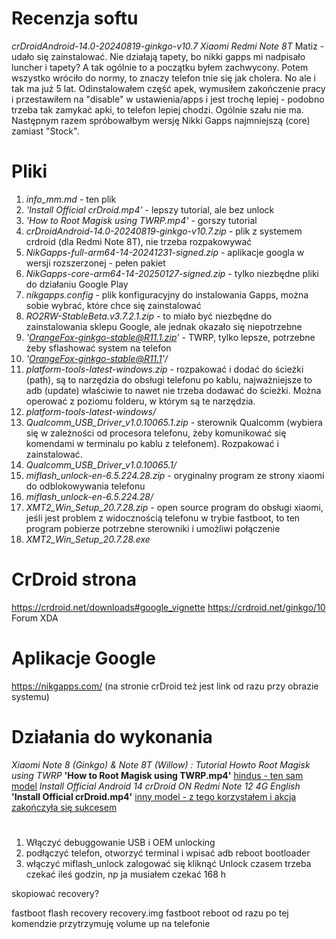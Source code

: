 # Recenzja softu
*crDroidAndroid-14.0-20240819-ginkgo-v10.7*
*Xiaomi Redmi Note 8T*
Matiz - udało się zainstalować. Nie działają tapety, bo nikki gapps mi nadpisało luncher i tapety? A tak ogólnie to a początku byłem zachwycony. Potem wszystko wróciło do normy, to znaczy telefon tnie się jak cholera. No ale i tak ma już 5 lat. Odinstalowałem część apek, wymusiłem zakończenie pracy i przestawiłem na "disable" w ustawienia/apps i jest trochę lepiej - podobno trzeba tak zamykać apki, to telefon lepiej chodzi. Ogólnie szału nie ma. Następnym razem spróbowałbym wersję Nikki Gapps najmniejszą (core) zamiast "Stock".

# Pliki
1. *info_mm.md* - ten plik
2. *'Install Official crDroid.mp4'* - lepszy tutorial, ale bez unlock
3. *'How to Root Magisk using TWRP.mp4'* - gorszy tutorial
4. *crDroidAndroid-14.0-20240819-ginkgo-v10.7.zip* - plik z systemem crdroid (dla Redmi Note 8T), nie trzeba rozpakowywać
5. *NikGapps-full-arm64-14-20241231-signed.zip* - aplikacje googla w wersji rozszerzonej - pełen pakiet
6. *NikGapps-core-arm64-14-20250127-signed.zip* - tylko niezbędne pliki do działaniu Google Play
7. *nikgapps.config* - plik konfiguracyjny do instalowania Gapps, można sobie wybrać, które chce się zainstalować
8. *RO2RW-StableBeta.v3.7.2.1.zip* - to miało być niezbędne do zainstalowania sklepu Google, ale jednak okazało się niepotrzebne
9. *'OrangeFox-ginkgo-stable@R11.1.zip'* - TWRP, tylko lepsze, potrzebne żeby sflashować system na telefon
10. *'OrangeFox-ginkgo-stable@R11.1'/*
11. *platform-tools-latest-windows.zip* - rozpakować i dodać do ścieżki (path), są to narzędzia do obsługi telefonu po kablu, najważniejsze to adb
(update) właściwie to nawet nie trzeba dodawać do ścieżki. Można operować z poziomu folderu, w którym są te narzędzia.
12. *platform-tools-latest-windows/*
13. *Qualcomm_USB_Driver_v1.0.10065.1.zip* - sterownik Qualcomm (wybiera się w zależności od procesora telefonu, żeby komunikować się komendami w terminalu po kablu z telefonem). Rozpakować i zainstalować.
14. *Qualcomm_USB_Driver_v1.0.10065.1/*
15. *miflash_unlock-en-6.5.224.28.zip* - oryginalny program ze strony xiaomi do odblokowywania telefonu
16. *miflash_unlock-en-6.5.224.28/*
17. *XMT2_Win_Setup_20.7.28.zip* - open source program do obsługi xiaomi, jeśli jest problem z widocznością telefonu w trybie fastboot, to ten program pobierze potrzebne sterowniki i umożliwi połączenie
18. *XMT2_Win_Setup_20.7.28.exe*

# CrDroid strona
https://crdroid.net/downloads#google_vignette
https://crdroid.net/ginkgo/10
Forum XDA

# Aplikacje Google
https://nikgapps.com/
(na stronie crDroid też jest link od razu przy obrazie systemu)

# Działania do wykonania
*Xiaomi Note 8 (Ginkgo) & Note 8T (Willow) : Tutorial Howto Root Magisk using TWRP*
**'How to Root Magisk using TWRP.mp4'**
[hindus - ten sam model](https://www.youtube.com/watch?v=N_TbR2elBCE&t=101s)
*Install Official Android 14 crDroid ON Redmi Note 12 4G English*
**'Install Official crDroid.mp4'**
[inny model - z tego korzystałem i akcja zakończyła się sukcesem](https://www.youtube.com/watch?v=2t71pAggh1U&t=259s)

#
1. Włączyć debuggowanie USB i OEM unlocking
2. podłączyć telefon, otworzyć terminal i wpisać
adb reboot bootloader
3. włączyć miflash_unlock
zalogować się
kliknąć Unlock
czasem trzeba czekać ileś godzin, np ja musiałem czekać 168 h



skopiować recovery?

fastboot flash recovery recovery.img
fastboot reboot
od razu po tej komendzie przytrzymuję volume up na telefonie